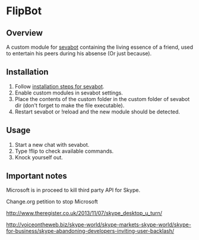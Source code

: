 # FlipBot

## Overview

A custom module for [sevabot](https://github.com/opensourcehacker/sevabot) containing the living essence of a friend,
used to entertain his peers during his absense (Or just because).

## Installation

1. Follow [installation steps for sevabot](https://github.com/opensourcehacker/sevabot#installation-and-supported-operating-systems).
2. Enable custom modules in sevabot settings.
3. Place the contents of the custom folder in the custom folder of sevabot dir (don't forget to make the file executable).
4. Restart sevabot or !reload and the new module should be detected.

## Usage

1. Start a new chat with sevabot.
2. Type !flip to check available commands.
3. Knock yourself out.

## Important notes

Microsoft is in proceed to kill third party API for Skype.

Change.org petition to stop Microsoft

http://www.theregister.co.uk/2013/11/07/skype_desktop_u_turn/

http://voiceontheweb.biz/skype-world/skype-markets-skype-world/skype-for-business/skype-abandoning-developers-inviting-user-backlash/
